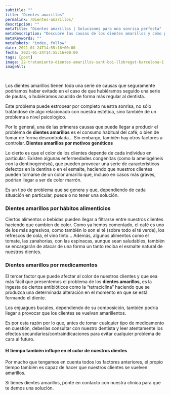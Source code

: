 ```yaml
---
subtitle: ""
title: "Dientes amarillos"  
permalink: /Dientes-amarillos/
descripcion: ""
metaTitle: "Dientes amarillos | Soluciones para una sonrisa perfecta"
metaDescription: "Descubre las causas de los dientes amarillos y cómo prevenirlos. Aprende sobre los factores genéticos, hábitos alimenticios y medicamentos que afectan el color de tus dientes. ¡Recupera tu sonrisa con nuestros consejos y tratamientos en Sant Boi de Llobregat!"
metaKeywords: ""
metaRobots: "index, follow"
date: 2021-01-24T14:55:16+00:00
fecha: 2021-01-24T14:55:16+00:00
tags: [post]
image: 22-tratamiento-dientes-amarillos-sant-boi-llobregat-barcelona-1.jpg
imageAlt: 

---
```



Los dientes amarillos tienen toda una serie de causas que seguramente podríamos haber evitado en el caso de que hubiéramos seguido una serie de pautas, o hubiéramos acudido de forma más regular al dentista.

Este problema puede estropear por completo nuestra sonrisa, no sólo tratándose de algo relacionado con nuestra estética, sino también de un problema a nivel psicológico.

Por lo general, una de las primeras causas que puede llegar a producir el problema de **dientes amarillos** es el consumo habitual del café, o bien de fumar de forma descontrolada… Sin embargo, también hay otros factores a controlar.
**Dientes amarillos por motivos genéticos**


Lo cierto es que el color de los clientes depende de cada individuo en particular. Existen algunas enfermedades congénitas (como la amelogéneis con la dentinogenésis), que pueden provocar una serie de característicos defectos en la dentina o en el esmalte, haciendo que nuestros clientes pueden tornarse de un color amarillo que, incluso en casos más graves, podrían llegar a ser de color marrón.

Es un tipo de problema que se genera y que, dependiendo de cada situación en particular, puede o no tener una solución.
### **Dientes amarillos por hábitos alimenticios**


Ciertos alimentos o bebidas pueden llegar a filtrarse entre nuestros clientes haciendo que cambien de color. Como ya hemos comentado, el café es uno de los más agresivos, como también lo son el té (sobre todo el té verde), los refrescos de cola, el vino tinto… Además, algunos alimentos como el tomate, las zanahorias, con las espinacas, aunque sean saludables, también se encargarán de atacar de una forma un tanto reciba el esmalte natural de nuestros dientes.
### **Dientes amarillos por medicamentos**


El tercer factor que puede afectar al color de nuestros clientes y que sea más fácil que presentemos el problema de los **dientes amarillos**, es la ingesta de ciertos antibióticos como la “tetraciclina” haciendo que se produzca una determinada alteración en el momento en que se está formando el diente.

Los enjuagues bucales, dependiendo de su composición, también podría llegar a provocar que los clientes se vuelvan amarillentos.

Es por esta razón por lo que, antes de tomar cualquier tipo de medicamento en cuestión, deberías consultar con nuestro dentista y leer atentamente los efectos secundarios/contraindicaciones para evitar cualquier problema de cara al futuro.
#### **El tiempo también influye en el color de nuestros dientes**


Por mucho que tengamos en cuenta todos los factores anteriores, el propio tiempo también es capaz de hacer que nuestros clientes se vuelven amarillos.

Si tienes dientes amarillos, ponte en contacto con nuestra clínica para que te demos una solución.

 



 

 
